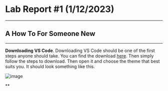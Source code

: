 # Lab Report #1 (1/12/2023)
---
## A How To For Someone New

---

**Downloading VS Code**. 
Downloading VS Code should be one of the first steps anyone should take. You can find the download [here](https://code.visualstudio.com/Download).
Then simply follow the steps to download. Then open it and choose the theme that best suits you. It should look something like this. 

![image](https://user-images.githubusercontent.com/81714985/212165777-2c294635-3eac-4dff-a2f4-a847bbd8e376.png)


**
